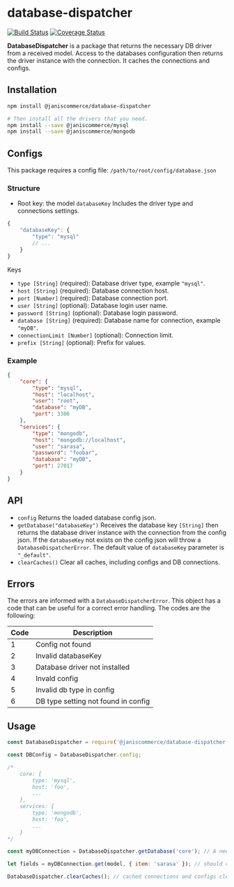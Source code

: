 # database-dispatcher

[![Build Status](https://travis-ci.org/janis-commerce/database-dispatcher.svg?branch=master)](https://travis-ci.org/janis-commerce/database-dispatcher)
[![Coverage Status](https://coveralls.io/repos/github/janis-commerce/database-dispatcher/badge.svg?branch=master)](https://coveralls.io/github/janis-commerce/database-dispatcher?branch=master)

**DatabaseDispatcher** is a package that returns the necessary DB driver from a received model. Access to the databases configuration then returns the driver instance with the connection. It caches the connections and configs.

## Installation

```sh
npm install @janiscommerce/database-dispatcher

# Then install all the drivers that you need.
npm install --save @janiscommerce/mysql
npm install --save @janiscommerce/mongodb
```

## Configs

This package requires a config file: `/path/to/root/config/database.json`

### Structure

- Root key: the model `databaseKey`
Includes the driver type and connections settings.

```js
{
    "databaseKey": {
        "type": "mysql"
        // ...
    }
}
```

Keys

- `type [String]` (required): Database driver type, example `"mysql"`.
- `host [String]` (required): Database connection host.
- `port [Number]` (required): Database connection port.
- `user [String]` (optional): Database login user name.
- `password [String]` (optional): Database login password.
- `database [String]` (required): Database name for connection, example `"myDB"`.
- `connectionLimit [Number]` (optional): Connection limit.
- `prefix [String]` (optional): Prefix for values.

### Example

```json
{
    "core": {
        "type": "mysql",
        "host": "localhost",
        "user": "root",
        "database": "myDB",
        "port": 3306
    },
    "services": {
        "type": "mongodb",
        "host": "mongodb://localhost",
        "user": "sarasa",
        "password": "foobar",
        "database": "myDB",
        "port": 27017
    }
}
```

## API

- `config`
Returns the loaded database config json.
- `getDatabase("databaseKey")`
Receives the database key `[String]` then returns the database driver instance with the connection from the config json.
If the `databaseKey` not exists on the config json will throw a `DatabaseDispatcherError`.
The default value of `databaseKey` parameter is `"_default"`.
- `clearCaches()`
Clear all caches, including configs and DB connections.

## Errors

The errors are informed with a `DatabaseDispatcherError`.
This object has a code that can be useful for a correct error handling.
The codes are the following:

| Code | Description                        |
|------|------------------------------------|
| 1    | Config not found                   |
| 2    | Invalid databaseKey                |
| 3    | Database driver not installed      |
| 4    | Invald config                      |
| 5    | Invalid db type in config          |
| 6    | DB type setting not found in config|

## Usage

```js
const DatabaseDispatcher = require('@janiscommerce/database-dispatcher');

const DBConfig = DatabaseDispatcher.config;

/*
    core: {
        type: 'mysql',
        host: 'foo',
        ...
    },
    services: {
        type: 'mongodb',
        host: 'foo',
        ...
    }
*/

const myDBConnection = DatabaseDispatcher.getDatabase('core'); // A new DBDriver instance is returned.

let fields = myDBConnection.get(model, { item: 'sarasa' }); // should connect to db driver and return the items...

DatabaseDispatcher.clearCaches(); // cached connections and configs cleared.
```
